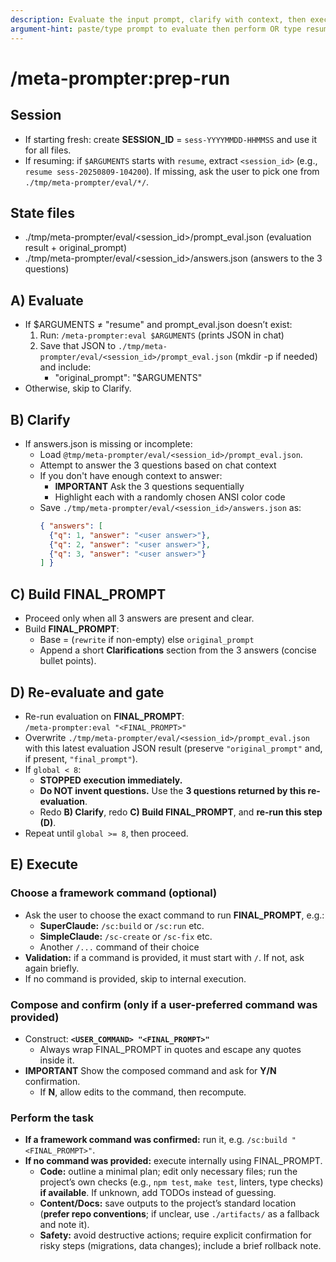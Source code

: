 ```yaml
---
description: Evaluate the input prompt, clarify with context, then execute the final prompt
argument-hint: paste/type prompt to evaluate then perform OR type resume
---
```


# /meta-prompter:prep-run

## Session
- If starting fresh: create **SESSION_ID** = `sess-YYYYMMDD-HHMMSS` and use it for all files.
- If resuming: if `$ARGUMENTS` starts with `resume`, extract `<session_id>` (e.g., `resume sess-20250809-104200`). If missing, ask the user to pick one from `./tmp/meta-prompter/eval/*/`.

## State files
- ./tmp/meta-prompter/eval/<session_id>/prompt_eval.json  (evaluation result + original_prompt)
- ./tmp/meta-prompter/eval/<session_id>/answers.json      (answers to the 3 questions)

## A) Evaluate
- If $ARGUMENTS ≠ "resume" and prompt_eval.json doesn’t exist:
  1. Run: `/meta-prompter:eval $ARGUMENTS` (prints JSON in chat)
  2. Save that JSON to `./tmp/meta-prompter/eval/<session_id>/prompt_eval.json` (mkdir -p if needed) and include:
     - "original_prompt": "$ARGUMENTS"
- Otherwise, skip to Clarify.

## B) Clarify
- If answers.json is missing or incomplete:
  - Load `@tmp/meta-prompter/eval/<session_id>/prompt_eval.json`.
  - Attempt to answer the 3 questions based on chat context
  - If you don't have enough context to answer:
    - **IMPORTANT** Ask the 3 questions sequentially
    - Highlight each with a randomly chosen ANSI color code
  - Save `./tmp/meta-prompter/eval/<session_id>/answers.json` as:
    ```json
    { "answers": [
      {"q": 1, "answer": "<user answer>"},
      {"q": 2, "answer": "<user answer>"},
      {"q": 3, "answer": "<user answer>"}
    ] }
    ```

## C) Build FINAL_PROMPT
- Proceed only when all 3 answers are present and clear.
- Build **FINAL_PROMPT**:
  - Base = (`rewrite` if non-empty) else `original_prompt`
  - Append a short **Clarifications** section from the 3 answers (concise bullet points).

## D) Re-evaluate and gate
- Re-run evaluation on **FINAL_PROMPT**:  
  `/meta-prompter:eval "<FINAL_PROMPT>"`
- Overwrite `./tmp/meta-prompter/eval/<session_id>/prompt_eval.json` with this latest evaluation JSON result (preserve `"original_prompt"` and, if present, `"final_prompt"`).
- If `global < 8`:
  - **STOPPED execution immediately.**
  - **Do NOT invent questions.** Use the **3 questions returned by this re-evaluation**.
  - Redo **B) Clarify**, redo **C) Build FINAL_PROMPT**, and **re-run this step (D)**.
- Repeat until `global >= 8`, then proceed.

## E) Execute

### Choose a framework command (optional)
- Ask the user to choose the exact command to run **FINAL_PROMPT**, e.g.:
  - **SuperClaude:** `/sc:build` or `/sc:run` etc.
  - **SimpleClaude:** `/sc-create` or `/sc-fix` etc.
  - Another `/...` command of their choice
- **Validation:** if a command is provided, it must start with `/`. If not, ask again briefly.
- If no command is provided, skip to internal execution.

### Compose and confirm (only if a user-preferred command was provided)
- Construct: **`<USER_COMMAND> "<FINAL_PROMPT>"`**
  - Always wrap FINAL_PROMPT in quotes and escape any quotes inside it.
- **IMPORTANT** Show the composed command and ask for **Y/N** confirmation.
  - If **N**, allow edits to the command, then recompute.

### Perform the task
- **If a framework command was confirmed:** run it, e.g. `/sc:build "<FINAL_PROMPT>"`.
- **If no command was provided:** execute internally using FINAL_PROMPT.
  - **Code:** outline a minimal plan; edit only necessary files; run the project’s own checks (e.g., `npm test`, `make test`, linters, type checks) **if available**. If unknown, add TODOs instead of guessing.
  - **Content/Docs:** save outputs to the project’s standard location (**prefer repo conventions**; if unclear, use `./artifacts/` as a fallback and note it).
  - **Safety:** avoid destructive actions; require explicit confirmation for risky steps (migrations, data changes); include a brief rollback note.